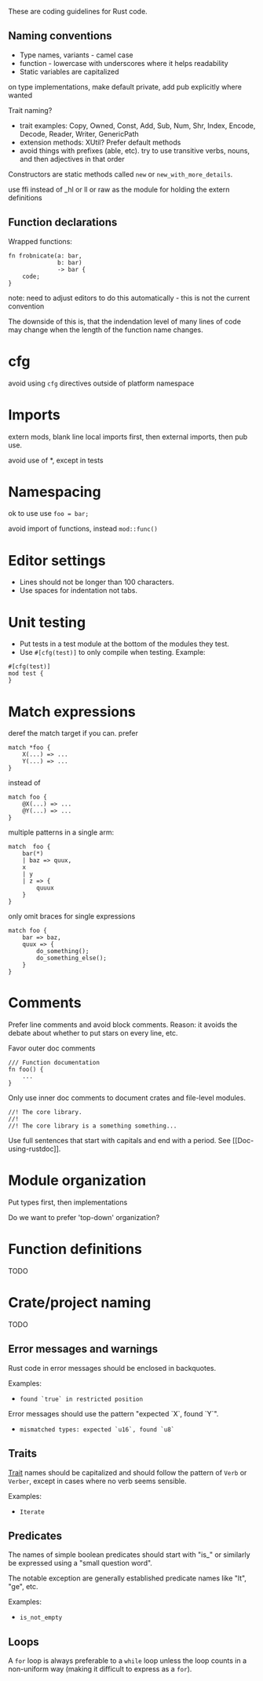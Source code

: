 These are coding guidelines for Rust code.

## Naming conventions

- Type names, variants - camel case
- function - lowercase with underscores where it helps readability
- Static variables are capitalized

on type implementations, make default private, add pub explicitly where wanted

Trait naming?

- trait examples: Copy, Owned, Const, Add, Sub, Num, Shr, Index, Encode, Decode, Reader, Writer, GenericPath
- extension methods: XUtil? Prefer default methods
- avoid things with prefixes (able, etc). try to use transitive verbs, nouns, and then adjectives in that order



Constructors are static methods called `new` or `new_with_more_details`.

use ffi instead of _hl or ll or raw as the module for holding the extern definitions

## Function declarations

Wrapped functions:

```
fn frobnicate(a: bar,
              b: bar)
              -> bar {
    code;
}
```

note: need to adjust editors to do this automatically - this is not the current convention

The downside of this is, that the indendation level of many lines of code may change when the length of the function name changes.

# cfg

avoid using `cfg` directives outside of platform namespace

# Imports

extern mods, blank line
local imports first, then external imports, then pub use.

avoid use of *, except in tests

# Namespacing

ok to use use `foo = bar;`

avoid import of functions, instead `mod::func()`

# Editor settings

  * Lines should not be longer than 100 characters.
  * Use spaces for indentation not tabs.

# Unit testing

  * Put tests in a test module at the bottom of the modules they test.
  * Use `#[cfg(test)]` to only compile when testing. Example:
```
#[cfg(test)]
mod test {
}
```

# Match expressions

deref the match target if you can. prefer 

```
match *foo {
    X(...) => ...
    Y(...) => ...
}
```

instead of

```
match foo {
    @X(...) => ...
    @Y(...) => ...
}
```

multiple patterns in a single arm:

```
match  foo {
    bar(*)
    | baz => quux,
    x
    | y
    | z => {
        quuux
    }
}
```

only omit braces for single expressions

```
match foo {
    bar => baz,
    quux => {
        do_something();
        do_something_else();
    }
}
```

# Comments

Prefer line comments and avoid block comments. Reason: it avoids the debate about whether to put stars on every line, etc.

Favor outer doc comments

```
/// Function documentation
fn foo() {
    ...
}
```

Only use inner doc comments to document crates and file-level modules.

```
//! The core library.
//!
//! The core library is a something something...
```

Use full sentences that start with capitals and end with a period. See [[Doc-using-rustdoc]].

# Module organization

Put types first, then implementations

Do we want to prefer 'top-down' organization?

# Function definitions

TODO

# Crate/project naming

TODO


## Error messages and warnings

Rust code in error messages should be enclosed in backquotes.

Examples:

* ```found `true` in restricted position```

Error messages should use the pattern "expected \`X\`, found \`Y\`".

* ```mismatched types: expected `u16`, found `u8` ```

## Traits

[Trait](http://dl.rust-lang.org/doc/tutorial.html#traits) names should be capitalized and should follow the pattern of `Verb` or `Verber`, except in cases where no verb seems sensible.

Examples:

* ```Iterate```

## Predicates

The names of simple boolean predicates should start with "is_" or similarly be expressed using a "small question word".

The notable exception are generally established predicate names like "lt", "ge", etc.

Examples:

* ```is_not_empty```

## Loops

A ```for``` loop is always preferable to a ```while``` loop unless the loop counts in a non-uniform way (making it difficult to express as a ```for```).



